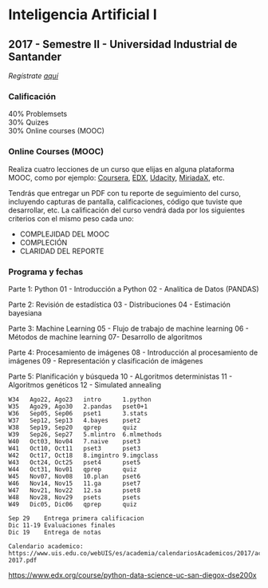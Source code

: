 # Inteligencia Artificial I
## 2017 - Semestre II - Universidad Industrial de Santander

_Regístrate [aquí](https://docs.google.com/a/unal.edu.co/forms/d/1mNpJ7IRkqjBasCD-hXVzOBTU0Q65gefZJbbAHQ-lASY/edit?usp=drive_web)_

### Calificación
40% Problemsets<br/>
30% Quizes<br/>
30% Online courses (MOOC)

### Online Courses (MOOC)
Realiza cuatro lecciones de un curso que elijas en alguna plataforma MOOC, como por ejemplo: [Coursera](www.coursera.org), [EDX](www.edx.org), [Udacity](www.udacity.org),  [MiriadaX](https://miriadax.net/), etc.

Tendrás que entregar un PDF con tu reporte de seguimiento del curso, incluyendo capturas de pantalla, calificaciones, código que tuviste que desarrollar, etc. La calificación del curso vendrá dada por los siguientes criterios con el mismo peso cada uno:

- COMPLEJIDAD DEL MOOC
- COMPLECIÓN 
- CLARIDAD DEL REPORTE

### Programa y fechas

Parte 1: Python
   01 - Introducción a Python
   02 - Analítica de Datos (PANDAS)

Parte 2: Revisión de estadística
   03 - Distribuciones
   04 - Estimación bayesiana
 
Parte 3: Machine Learning
   05 - Flujo de trabajo de machine learning
   06 - Métodos de machine learning
   07- Desarrollo de algoritmos

Parte 4: Procesamiento de imágenes
   08 - Introducción al procesamiento de imágenes
   09 - Representación y clasificación de imágenes

Parte 5: Planificación y búsqueda
   10 - ALgoritmos deterministas
   11 - Algoritmos genéticos
   12 - Simulated annealing 


    W34   Ago22, Ago23   intro      1.python
    W35   Ago29, Ago30   2.pandas   pset0+1
    W36   Sep05, Sep06   pset1      3.stats      
    W37   Sep12, Sep13   4.bayes    pset2          
    W38   Sep19, Sep20   qprep      quiz        
    W39   Sep26, Sep27   5.mlintro  6.mlmethods
    W40   Oct03, Nov04   7.naive    pset3    
    W41   Oct10, Oct11   pset3      pset3
    W42   Oct17, Oct18   8.imgintro 9.imgclass
    W43   Oct24, Oct25   pset4      pset5 
    W44   Oct31, Nov01   qprep      quiz
    W45   Nov07, Nov08   10.plan    pset6
    W46   Nov14, Nov15   11.ga      pset7
    W47   Nov21, Nov22   12.sa      pset8
    W48   Nov28, Nov29   psets      psets
    W49   Dic05, Dic06   qprep      quiz

    Sep 29    Entrega primera calificacion
    Dic 11-19 Evaluaciones finales
    Dic 19    Entrega de notas
    
    Calendario academico: https://www.uis.edu.co/webUIS/es/academia/calendariosAcademicos/2017/acAcad014-2017.pdf


https://www.edx.org/course/python-data-science-uc-san-diegox-dse200x

